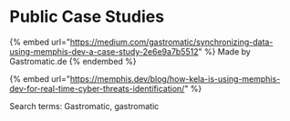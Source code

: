 # Public Case Studies

{% embed url="https://medium.com/gastromatic/synchronizing-data-using-memphis-dev-a-case-study-2e6e9a7b5512" %}
Made by Gastromatic.de
{% endembed %}

{% embed url="https://memphis.dev/blog/how-kela-is-using-memphis-dev-for-real-time-cyber-threats-identification/" %}

Search terms: Gastromatic, gastromatic
